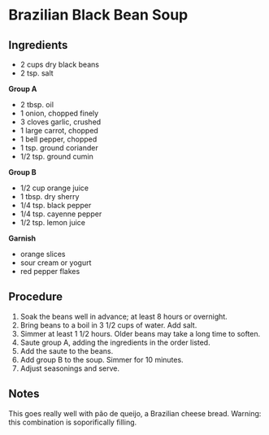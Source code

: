 # Brazilian Black Bean Soup

## Ingredients

- 2 cups dry black beans
- 2 tsp. salt

**Group A**

- 2 tbsp. oil
- 1 onion, chopped finely
- 3 cloves garlic, crushed
- 1 large carrot, chopped
- 1 bell pepper, chopped
- 1 tsp. ground coriander
- 1/2 tsp. ground cumin

**Group B**

- 1/2 cup orange juice
- 1 tbsp. dry sherry
- 1/4 tsp. black pepper
- 1/4 tsp. cayenne pepper
- 1/2 tsp. lemon juice

**Garnish**

- orange slices
- sour cream or yogurt
- red pepper flakes

## Procedure

1. Soak the beans well in advance; at least 8 hours or overnight.
2. Bring beans to a boil in 3 1/2 cups of water. Add salt.
3. Simmer at least 1 1/2 hours. Older beans may take a long time to soften.
4. Saute group A, adding the ingredients in the order listed.
5. Add the saute to the beans.
6. Add group B to the soup. Simmer for 10 minutes.
7. Adjust seasonings and serve.

## Notes

This goes really well with pão de queijo, a Brazilian cheese bread. Warning: this combination is soporifically filling.
